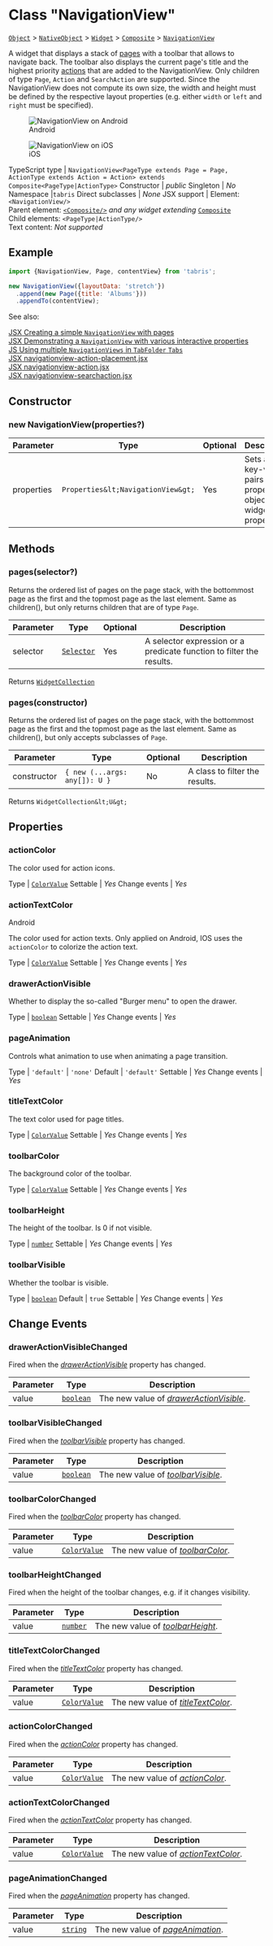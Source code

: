 ---
---
# Class "NavigationView"

<span style="white-space:nowrap;">[`Object`](https://developer.mozilla.org/en-US/docs/Web/JavaScript/Reference/Global_Objects/Object)</span> > <span style="white-space:nowrap;">[`NativeObject`](NativeObject.md)</span> > <span style="white-space:nowrap;">[`Widget`](Widget.md)</span> > <span style="white-space:nowrap;">[`Composite`](Composite.md)</span> > <span style="white-space:nowrap;">[`NavigationView`](NavigationView.md)</span>

A widget that displays a stack of [pages](Page) with a toolbar that allows to navigate back. The toolbar also displays the current page's title and the highest priority [actions](Action) that are added to the NavigationView. Only children of type `Page`, `Action` and `SearchAction` are supported. Since the NavigationView does not compute its own size, the width and height must be defined by the respective layout properties (e.g. either `width` or `left` and `right` must be specified).


<div class="tabris-image"><figure><div><img srcset="img/android/NavigationView.png 2x" src="img/android/NavigationView.png" alt="NavigationView on Android"/></div><figcaption>Android</figcaption></figure><figure><div><img srcset="img/ios/NavigationView.png 2x" src="img/ios/NavigationView.png" alt="NavigationView on iOS"/></div><figcaption>iOS</figcaption></figure></div>

TypeScript type | `NavigationView<PageType extends Page = Page, ActionType extends Action = Action> extends Composite<PageType|ActionType>`
Constructor | *public*
Singleton | *No*
Namespace |`tabris`
Direct subclasses | *None*
JSX support | Element: `<NavigationView/>`<br/>Parent element: [`<Composite/>`](Composite.md) *and any widget extending* <span style="white-space:nowrap;">[`Composite`](Composite.md)</span><br/>Child elements: `<PageType|ActionType/>`<br/>Text content: *Not supported*<br/>

## Example
```js
import {NavigationView, Page, contentView} from 'tabris';

new NavigationView({layoutData: 'stretch'})
  .append(new Page({title: 'Albums'}))
  .appendTo(contentView);
```

See also:
  
[<span class='language jsx'>JSX</span> Creating a simple `NavigationView` with pages](https://playground.tabris.com/?gitref=v3.1.0&snippet=navigationview-page-stacked.jsx)  
[<span class='language jsx'>JSX</span> Demonstrating a `NavigationView` with various interactive properties](https://playground.tabris.com/?gitref=v3.1.0&snippet=navigationview-properties.jsx)  
[<span class='language js'>JS</span> Using multiple `NavigationViews` in `TabFolder` `Tabs`](https://playground.tabris.com/?gitref=v3.1.0&snippet=navigationview-tabfolder.js)  
[<span class='language jsx'>JSX</span> navigationview-action-placement.jsx](https://playground.tabris.com/?gitref=v3.1.0&snippet=navigationview-action-placement.jsx)  
[<span class='language jsx'>JSX</span> navigationview-action.jsx](https://playground.tabris.com/?gitref=v3.1.0&snippet=navigationview-action.jsx)  
[<span class='language jsx'>JSX</span> navigationview-searchaction.jsx](https://playground.tabris.com/?gitref=v3.1.0&snippet=navigationview-searchaction.jsx)

## Constructor

### new NavigationView(properties?)

Parameter|Type|Optional|Description
-|-|-|-
properties | <span style="white-space:nowrap;">`Properties&lt;NavigationView&gt;`</span> | Yes | Sets all key-value pairs in the properties object as widget properties.

## Methods

### pages(selector?)



Returns the ordered list of pages on the page stack, with the bottommost page as the first and the topmost page as the last element. Same as children(), but only returns children that are of type `Page`.


Parameter|Type|Optional|Description
-|-|-|-
selector | <span style="white-space:nowrap;">[`Selector`](../types.md#selector)</span> | Yes | A selector expression or a predicate function to filter the results.


Returns <span style="white-space:nowrap;">[`WidgetCollection`](WidgetCollection.md)</span>

### pages(constructor)



Returns the ordered list of pages on the page stack, with the bottommost page as the first and the topmost page as the last element. Same as children(), but only accepts subclasses of `Page`.


Parameter|Type|Optional|Description
-|-|-|-
constructor | <span style="white-space:nowrap;">`{ new (...args: any[]): U }`</span> | No | A class to filter the results.


Returns <span style="white-space:nowrap;">`WidgetCollection&lt;U&gt;`</span>


## Properties

### actionColor


The color used for action icons.

Type | <span style="white-space:nowrap;">[`ColorValue`](../types.md#colorvalue)</span>
Settable | *Yes*
Change events | *Yes*




### actionTextColor
<p class="platforms"><span class='android-tag' title='supported on Android'>Android</span></p>

The color used for action texts. Only applied on Android, IOS uses the `actionColor` to colorize the action text.

Type | <span style="white-space:nowrap;">[`ColorValue`](../types.md#colorvalue)</span>
Settable | *Yes*
Change events | *Yes*




### drawerActionVisible


Whether to display the so-called "Burger menu" to open the drawer.

Type | <span style="white-space:nowrap;">[`boolean`](https://developer.mozilla.org/en-US/docs/Web/JavaScript/Data_structures#Boolean_type)</span>
Settable | *Yes*
Change events | *Yes*




### pageAnimation


Controls what animation to use when animating a page transition.

Type | `'default'` \| `'none'`
Default | `'default'`
Settable | *Yes*
Change events | *Yes*




### titleTextColor


The text color used for page titles.

Type | <span style="white-space:nowrap;">[`ColorValue`](../types.md#colorvalue)</span>
Settable | *Yes*
Change events | *Yes*




### toolbarColor


The background color of the toolbar.

Type | <span style="white-space:nowrap;">[`ColorValue`](../types.md#colorvalue)</span>
Settable | *Yes*
Change events | *Yes*




### toolbarHeight


The height of the toolbar. Is 0 if not visible.

Type | <span style="white-space:nowrap;">[`number`](https://developer.mozilla.org/en-US/docs/Web/JavaScript/Data_structures#Number_type)</span>
Settable | *Yes*
Change events | *Yes*




### toolbarVisible


Whether the toolbar is visible.

Type | <span style="white-space:nowrap;">[`boolean`](https://developer.mozilla.org/en-US/docs/Web/JavaScript/Data_structures#Boolean_type)</span>
Default | `true`
Settable | *Yes*
Change events | *Yes*





## Change Events

### drawerActionVisibleChanged

Fired when the [*drawerActionVisible*](#draweractionvisible) property has changed.

Parameter|Type|Description
-|-|-
value | <span style="white-space:nowrap;">[`boolean`](https://developer.mozilla.org/en-US/docs/Web/JavaScript/Data_structures#Boolean_type)</span> | The new value of [*drawerActionVisible*](#draweractionvisible).

### toolbarVisibleChanged

Fired when the [*toolbarVisible*](#toolbarvisible) property has changed.

Parameter|Type|Description
-|-|-
value | <span style="white-space:nowrap;">[`boolean`](https://developer.mozilla.org/en-US/docs/Web/JavaScript/Data_structures#Boolean_type)</span> | The new value of [*toolbarVisible*](#toolbarvisible).

### toolbarColorChanged

Fired when the [*toolbarColor*](#toolbarcolor) property has changed.

Parameter|Type|Description
-|-|-
value | <span style="white-space:nowrap;">[`ColorValue`](../types.md#colorvalue)</span> | The new value of [*toolbarColor*](#toolbarcolor).

### toolbarHeightChanged

Fired when the height of the toolbar changes, e.g. if it changes visibility.

Parameter|Type|Description
-|-|-
value | <span style="white-space:nowrap;">[`number`](https://developer.mozilla.org/en-US/docs/Web/JavaScript/Data_structures#Number_type)</span> | The new value of [*toolbarHeight*](#toolbarheight).

### titleTextColorChanged

Fired when the [*titleTextColor*](#titletextcolor) property has changed.

Parameter|Type|Description
-|-|-
value | <span style="white-space:nowrap;">[`ColorValue`](../types.md#colorvalue)</span> | The new value of [*titleTextColor*](#titletextcolor).

### actionColorChanged

Fired when the [*actionColor*](#actioncolor) property has changed.

Parameter|Type|Description
-|-|-
value | <span style="white-space:nowrap;">[`ColorValue`](../types.md#colorvalue)</span> | The new value of [*actionColor*](#actioncolor).

### actionTextColorChanged

Fired when the [*actionTextColor*](#actiontextcolor) property has changed.

Parameter|Type|Description
-|-|-
value | <span style="white-space:nowrap;">[`ColorValue`](../types.md#colorvalue)</span> | The new value of [*actionTextColor*](#actiontextcolor).

### pageAnimationChanged

Fired when the [*pageAnimation*](#pageanimation) property has changed.

Parameter|Type|Description
-|-|-
value | <span style="white-space:nowrap;">[`string`](https://developer.mozilla.org/en-US/docs/Web/JavaScript/Data_structures#String_type)</span> | The new value of [*pageAnimation*](#pageanimation).

